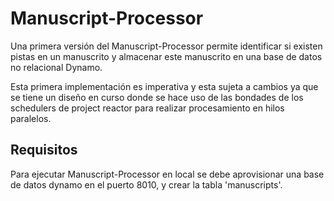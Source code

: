 # Manuscript-Processor

Una primera versión del Manuscript-Processor permite identificar
si existen pistas en un manuscrito y almacenar este manuscrito en 
una base de datos no relacional Dynamo.

Esta primera implementación es imperativa y esta sujeta a cambios ya que 
se tiene un diseño en curso donde se hace uso de las bondades de los schedulers 
de project reactor para realizar procesamiento en hilos paralelos.

## Requisitos

Para ejecutar Manuscript-Processor en local se debe aprovisionar una base de datos 
dynamo en el puerto 8010, y crear la tabla 'manuscripts'.